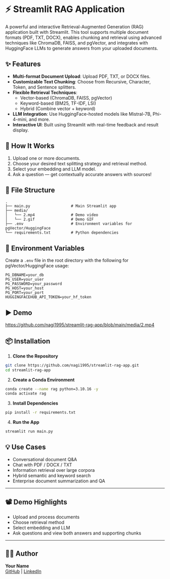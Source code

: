 
# ⚡ Streamlit RAG Application

A powerful and interactive Retrieval-Augmented Generation (RAG) application built with Streamlit. This tool supports multiple document formats (PDF, TXT, DOCX), enables chunking and retrieval using advanced techniques like ChromaDB, FAISS, and pgVector, and integrates with HuggingFace LLMs to generate answers from your uploaded documents.




## ✨ Features

- **Multi-format Document Upload**: Upload PDF, TXT, or DOCX files.
- **Customizable Text Chunking**: Choose from Recursive, Character, Token, and Sentence splitters.
- **Flexible Retrieval Techniques**:
  - Vector-based (ChromaDB, FAISS, pgVector)
  - Keyword-based (BM25, TF-IDF, LSI)
  - Hybrid (Combine vector + keyword)
- **LLM Integration**: Use HuggingFace-hosted models like Mistral-7B, Phi-4-mini, and more.
- **Interactive UI**: Built using Streamlit with real-time feedback and result display.



## 🧠 How It Works

1. Upload one or more documents.
2. Choose your desired text splitting strategy and retrieval method.
3. Select your embedding and LLM model.
4. Ask a question — get contextually accurate answers with sources!



## 📁 File Structure

```
.
├── main.py                  # Main Streamlit app
├── media/
│   └── 2.mp4                # Demo video
│   └── 2.gif                # Demo GIF
├── .env                     # Environment variables for pgVector/HuggingFace
└── requirements.txt         # Python dependencies
```



## 🔧 Environment Variables

Create a `.env` file in the root directory with the following for pgVector/HuggingFace usage:

```env
PG_DBNAME=your_db
PG_USER=your_user
PG_PASSWORD=your_password
PG_HOST=your_host
PG_PORT=your_port
HUGGINGFACEHUB_API_TOKEN=your_hf_token
```



## ▶️ Demo

https://github.com/nagi1995/streamlit-rag-app/blob/main/media/2.mp4



## 📦 Installation

1. **Clone the Repository**

```bash
git clone https://github.com/nagi1995/streamlit-rag-app.git
cd streamlit-rag-app
```

2. **Create a Conda Environment**

```bash
conda create --name rag python=3.10.16 -y
conda activate rag  
```

3. **Install Dependencies**

```bash
pip install -r requirements.txt
```

4. **Run the App**

```bash
streamlit run main.py
```



## 💡 Use Cases

- Conversational document Q&A
- Chat with PDF / DOCX / TXT
- Information retrieval over large corpora
- Hybrid semantic and keyword search
- Enterprise document summarization and QA

---

## 📽 Demo Highlights

- Upload and process documents
- Choose retrieval method
- Select embedding and LLM
- Ask questions and view both answers and supporting chunks

---

## 🧑‍💻 Author

**Your Name**  
[GitHub](https://github.com/nagi1995) | [LinkedIn](streamlit-rag-app)



